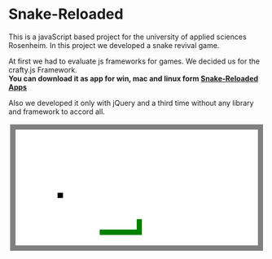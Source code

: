 Snake-Reloaded
==============

This is a javaScript based project for the university of applied sciences Rosenheim.
In this project we developed a snake revival game.

At first we had to evaluate js frameworks for games. We decided us for the crafty.js Framework.<br>
<b>You can download it as app for win, mac and linux form <a href="https://www.dropbox.com/sh/rj4no4671qjn9g5/AAChTV2du6kF4jkzPZug1ueba">Snake-Reloaded Apps</a></b><br>

Also we developed it only with jQuery and a third time without any library and framework to accord all.

![alt snake](/docs/img/snake.png "Snake")